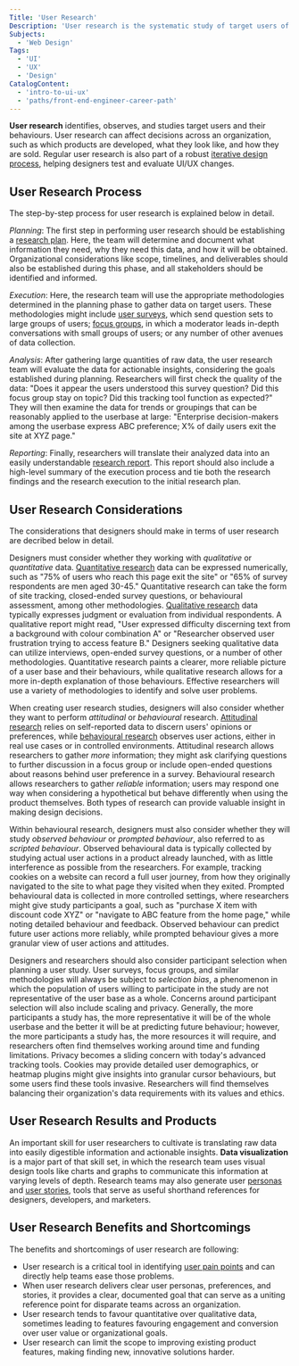```yaml
---
Title: 'User Research'
Description: 'User research is the systematic study of target users of a product or interface to understand their behaviours, needs, and motivations.'
Subjects:
  - 'Web Design'
Tags:
  - 'UI'
  - 'UX'
  - 'Design'
CatalogContent:
  - 'intro-to-ui-ux'
  - 'paths/front-end-engineer-career-path'
---
```


**User research** identifies, observes, and studies target users and their behaviours. User research can affect decisions across an organization, such as which products are developed, what they look like, and how they are sold. Regular user research is also part of a robust [iterative design process](https://www.codecademy.com/resources/docs/uiux/iterative-process), helping designers test and evaluate UI/UX changes.

## User Research Process

The step-by-step process for user research is explained below in detail.

_Planning_: The first step in performing user research should be establishing a [research plan](https://www.codecademy.com/resources/docs/uiux/research-plan). Here, the team will determine and document what information they need, why they need this data, and how it will be obtained. Organizational considerations like scope, timelines, and deliverables should also be established during this phase, and all stakeholders should be identified and informed.

_Execution_: Here, the research team will use the appropriate methodologies determined in the planning phase to gather data on target users. These methodologies might include [user surveys](https://codecademy.com/resources/docs/uiux/surveys), which send question sets to large groups of users; [focus groups](https://www.codecademy.com/resources/docs/uiux/focus-groups), in which a moderator leads in-depth conversations with small groups of users; or any number of other avenues of data collection.

_Analysis_: After gathering large quantities of raw data, the user research team will evaluate the data for actionable insights, considering the goals established during planning. Researchers will first check the quality of the data: "Does it appear the users understood this survey question? Did this focus group stay on topic? Did this tracking tool function as expected?" They will then examine the data for trends or groupings that can be reasonably applied to the userbase at large: "Enterprise decision-makers among the userbase express ABC preference; X% of daily users exit the site at XYZ page."

_Reporting_: Finally, researchers will translate their analyzed data into an easily understandable [research report](https://www.codecademy.com/resources/docs/uiux/research-report). This report should also include a high-level summary of the execution process and tie both the research findings and the research execution to the initial research plan.

## User Research Considerations

The considerations that designers should make in terms of user research are decribed below in detail.

Designers must consider whether they working with _qualitative_ or _quantitative_ data. [Quantitative research](https://www.codecademy.com/resources/docs/uiux/quantitative-research) data can be expressed numerically, such as "75% of users who reach this page exit the site" or "65% of survey respondents are men aged 30-45." Quantitative research can take the form of site tracking, closed-ended survey questions, or behavioural assessment, among other methodologies. [Qualitative research](https://www.codecademy.com/resources/docs/uiux/qualitative-research) data typically expresses judgment or evaluation from individual respondents. A qualitative report might read, "User expressed difficulty discerning text from a background with colour combination A" or "Researcher observed user frustration trying to access feature B." Designers seeking qualitative data can utilize interviews, open-ended survey questions, or a number of other methodologies. Quantitative research paints a clearer, more reliable picture of a user base and their behaviours, while qualitative research allows for a more in-depth explanation of those behaviours. Effective researchers will use a variety of methodologies to identify and solve user problems.

When creating user research studies, designers will also consider whether they want to perform _attitudinal_ or _behavioural_ research. [Attitudinal research](https://www.codecademy.com/resources/docs/uiux/attitudinal-research) relies on self-reported data to discern users' opinions or preferences, while [behavioural research](https://www.codecademy.com/resources/docs/uiux/behavioral-research) observes user actions, either in real use cases or in controlled environments. Attitudinal research allows researchers to gather _more_ information; they might ask clarifying questions to further discussion in a focus group or include open-ended questions about reasons behind user preference in a survey. Behavioural research allows researchers to gather _reliable_ information; users may respond one way when considering a hypothetical but behave differently when using the product themselves. Both types of research can provide valuable insight in making design decisions.

Within behavioural research, designers must also consider whether they will study _observed behaviour_ or _prompted behaviour_, also referred to as _scripted behaviour_. Observed behavioural data is typically collected by studying actual user actions in a product already launched, with as little interference as possible from the researchers. For example, tracking cookies on a website can record a full user journey, from how they originally navigated to the site to what page they visited when they exited. Prompted behavioural data is collected in more controlled settings, where researchers might give study participants a goal, such as "purchase X item with discount code XYZ" or "navigate to ABC feature from the home page," while noting detailed behaviour and feedback. Observed behaviour can predict future user actions more reliably, while prompted behaviour gives a more granular view of user actions and attitudes.

Designers and researchers should also consider participant selection when planning a user study. User surveys, focus groups, and similar methodologies will always be subject to _selection bias_, a phenomenon in which the population of users willing to participate in the study are not representative of the user base as a whole. Concerns around participant selection will also include scaling and privacy. Generally, the more participants a study has, the more representative it will be of the whole userbase and the better it will be at predicting future behaviour; however, the more participants a study has, the more resources it will require, and researchers often find themselves working around time and funding limitations. Privacy becomes a sliding concern with today's advanced tracking tools. Cookies may provide detailed user demographics, or heatmap plugins might give insights into granular cursor behaviours, but some users find these tools invasive. Researchers will find themselves balancing their organization's data requirements with its values and ethics.

## User Research Results and Products

An important skill for user researchers to cultivate is translating raw data into easily digestible information and actionable insights. **Data visualization** is a major part of that skill set, in which the research team uses visual design tools like charts and graphs to communicate this information at varying levels of depth. Research teams may also generate user [personas](https://www.codecademy.com/resources/docs/uiux/persona) and [user stories](https://www.codecademy.com/resources/docs/uiux/user-story), tools that serve as useful shorthand references for designers, developers, and marketers.

## User Research Benefits and Shortcomings

The benefits and shortcomings of user research are following:

- User research is a critical tool in identifying [user pain points](https://www.codecademy.com/resources/docs/uiux/user-pain-points) and can directly help teams ease those problems.
- When user research delivers clear user personas, preferences, and stories, it provides a clear, documented goal that can serve as a uniting reference point for disparate teams across an organization.
- User research tends to favour quantitative over qualitative data, sometimes leading to features favouring engagement and conversion over user value or organizational goals.
- User research can limit the scope to improving existing product features, making finding new, innovative solutions harder.
